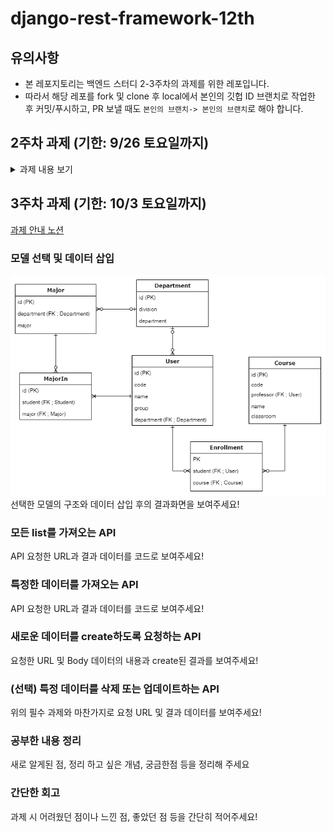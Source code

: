 # django-rest-framework-12th

## 유의사항
* 본 레포지토리는 백엔드 스터디 2-3주차의 과제를 위한 레포입니다.
* 따라서 해당 레포를 fork 및 clone 후 local에서 본인의 깃헙 ID 브랜치로 작업한 후 커밋/푸시하고,
PR 보낼 때도 `본인의 브랜치-> 본인의 브랜치`로 해야 합니다.

## 2주차 과제 (기한: 9/26 토요일까지)

<details>
 <summary> 과제 내용 보기 </summary>
 <div markdown="1">

[과제 안내 노션](https://www.notion.so/2-Django-ORM-c46e2d2f88ac4d948d012c07605d8e03)

### 서비스 설명
- 수강신청 서비스

### 모델 설명
![](./imgs/enrollment2.png)
### ORM 적용해보기
shell에서 작성한 코드와 그 결과를 보여주세요! 

### 간단한 회고 
모델을 밀고 모델링 다시함-> 다시 짠 모델 날아감->커밋을 했는데 로그에 커밋이 없음, 되돌릴 방법 없음!->모델을 다시 짬 (ㅂㄷㅂㄷ)
모델을 몇번을 짜는건지 모르겠다
 </div>
</details>


## 3주차 과제 (기한: 10/3 토요일까지)
[과제 안내 노션](https://www.notion.so/3-DRF1-API-View-6d49c6ad888d4f249ffb52f0885c66d7)

### 모델 선택 및 데이터 삽입
![](./imgs/enrollment2.png)
선택한 모델의 구조와 데이터 삽입 후의 결과화면을 보여주세요!

### 모든 list를 가져오는 API
API 요청한 URL과 결과 데이터를 코드로 보여주세요!

### 특정한 데이터를 가져오는 API
API 요청한 URL과 결과 데이터를 코드로 보여주세요!

### 새로운 데이터를 create하도록 요청하는 API
요청한 URL 및 Body 데이터의 내용과 create된 결과를 보여주세요!

### (선택) 특정 데이터를 삭제 또는 업데이트하는 API
위의 필수 과제와 마찬가지로 요청 URL 및 결과 데이터를 보여주세요!

### 공부한 내용 정리
새로 알게된 점, 정리 하고 싶은 개념, 궁금한점 등을 정리해 주세요

### 간단한 회고 
과제 시 어려웠던 점이나 느낀 점, 좋았던 점 등을 간단히 적어주세요!
